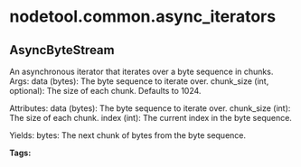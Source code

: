 # nodetool.common.async_iterators

## AsyncByteStream

An asynchronous iterator that iterates over a byte sequence in chunks.
Args:
data (bytes): The byte sequence to iterate over.
chunk_size (int, optional): The size of each chunk. Defaults to 1024.

Attributes:
data (bytes): The byte sequence to iterate over.
chunk_size (int): The size of each chunk.
index (int): The current index in the byte sequence.

Yields:
bytes: The next chunk of bytes from the byte sequence.

**Tags:** 

